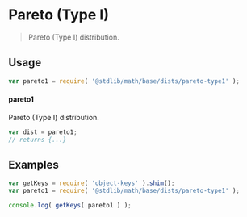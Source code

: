 # Pareto (Type I)

> Pareto (Type I) distribution.

<section class="usage">

## Usage

```javascript
var pareto1 = require( '@stdlib/math/base/dists/pareto-type1' );
```

#### pareto1

Pareto (Type I) distribution.

```javascript
var dist = pareto1;
// returns {...}
```

</section>

<!-- /.usage -->

<section class="examples">

## Examples

<!-- TODO: better examples -->

<!-- eslint no-undef: "error" -->

```javascript
var getKeys = require( 'object-keys' ).shim();
var pareto1 = require( '@stdlib/math/base/dists/pareto-type1' );

console.log( getKeys( pareto1 ) );
```

</section>

<!-- /.examples -->

<section class="links">

</section>

<!-- /.links -->
